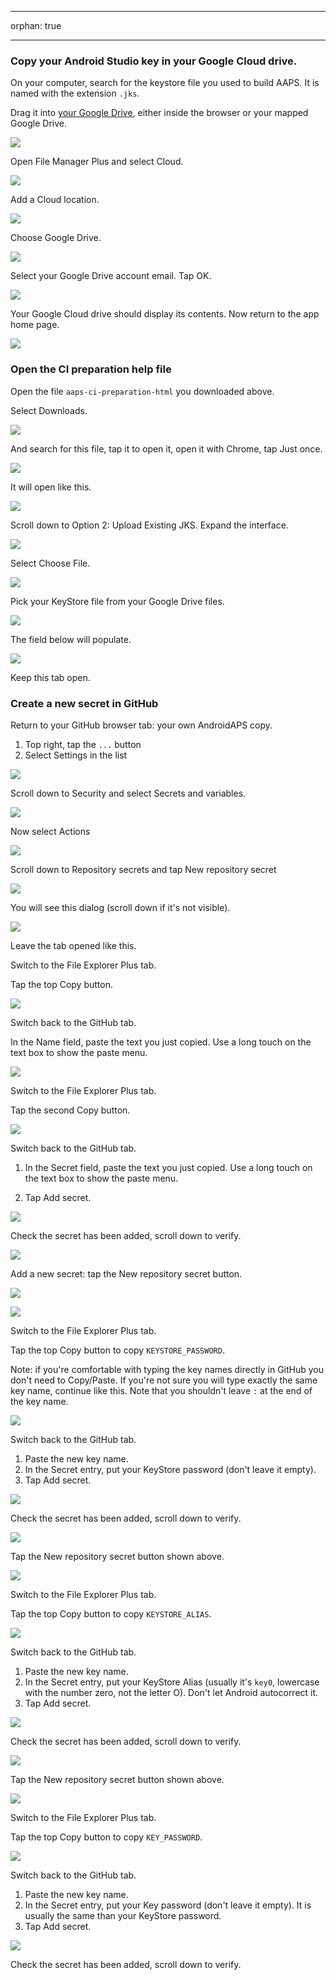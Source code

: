 - - -
orphan: true
- - -

### Copy your Android Studio key in your Google Cloud drive.

On your computer, search for the keystore file you used to build AAPS. It is named with the extension `.jks`.

Drag it into [your Google Drive](https://drive.google.com/drive/my-drive), either inside the browser or your mapped Google Drive.

![](../images/Building-the-App/CI/BrowserBuildStep20.png)

Open File Manager Plus and select Cloud.

![](../images/Building-the-App/CI/BrowserBuildStep21.png)

Add a Cloud location.

![](../images/Building-the-App/CI/BrowserBuildStep24.png)

Choose Google Drive.

![](../images/Building-the-App/CI/BrowserBuildStep22.png)

Select your Google Drive account email. Tap OK.

![](../images/Building-the-App/CI/BrowserBuildStep23.png)

Your Google Cloud drive should display its contents. Now return to the app home page.

![](../images/Building-the-App/CI/BrowserBuildStep25.png)

### Open the CI preparation help file

Open the file `aaps-ci-preparation-html` you downloaded above.

Select Downloads.

![](../images/Building-the-App/CI/BrowserBuildStep07.png)

And search for this file, tap it to open it, open it with Chrome, tap Just once.

![](../images/Building-the-App/CI/BrowserBuildStep08.png)

It will open like this.

![](../images/Building-the-App/CI/BrowserBuildStep09.png)

Scroll down to Option 2: Upload Existing JKS. Expand the interface.

![](../images/Building-the-App/CI/BrowserBuildStep26.png)

Select Choose File.

![](../images/Building-the-App/CI/BrowserBuildStep27.png)

Pick your KeyStore file from your Google Drive files.

![](../images/Building-the-App/CI/BrowserBuildStep28.png)

The field below will populate.

![](../images/Building-the-App/CI/BrowserBuildStep29.png)

Keep this tab open.

### Create a new secret in GitHub

Return to your GitHub browser tab: your own AndroidAPS copy.

1. Top right, tap the `...` button
2. Select Settings in the list

![](../images/Building-the-App/CI/BrowserBuildStep10.png)

Scroll down to Security and select Secrets and variables.

![](../images/Building-the-App/CI/BrowserBuildStep11.png)

Now select Actions

![](../images/Building-the-App/CI/BrowserBuildStep12.png)

Scroll down to Repository secrets and tap New repository secret

![](../images/Building-the-App/CI/BrowserBuildStep13.png)

You will see this dialog (scroll down if it's not visible).

![](../images/Building-the-App/CI/BrowserBuildStep14.png)

Leave the tab opened like this.

Switch to the File Explorer Plus tab.

Tap the top Copy button.

![](../images/Building-the-App/CI/BrowserBuildStep30.png)

Switch back to the GitHub tab.

In the Name field, paste the text you just copied. Use a long touch on the text box to show the paste menu.

![](../images/Building-the-App/CI/BrowserBuildStep31.png)

Switch to the File Explorer Plus tab.

Tap the second Copy button.

![](../images/Building-the-App/CI/BrowserBuildStep32.png)

Switch back to the GitHub tab.

1. In the Secret field, paste the text you just copied. Use a long touch on the text box to show the paste menu.

2. Tap Add secret.

![](../images/Building-the-App/CI/BrowserBuildStep33.png)

Check the secret has been added, scroll down to verify.

![](../images/Building-the-App/CI/BrowserBuildStep34.png)

Add a new secret: tap the New repository secret button.

![](../images/Building-the-App/CI/BrowserBuildStep35.png)

![](../images/Building-the-App/CI/BrowserBuildStep14.png)



Switch to the File Explorer Plus tab.

Tap the top Copy button to copy `KEYSTORE_PASSWORD`.

Note: if you're comfortable with typing the key names directly in GitHub you don't need to Copy/Paste. If you're not sure you will type exactly the same key name, continue like this. Note that you shouldn't leave `:` at the end of the key name.

![](../images/Building-the-App/CI/BrowserBuildStep36.png)

Switch back to the GitHub tab.

1.  Paste the new key name.
2. In the Secret entry, put your KeyStore password (don't leave it empty).
3. Tap Add secret.

![](../images/Building-the-App/CI/BrowserBuildStep37.png)

Check the secret has been added, scroll down to verify.

![](../images/Building-the-App/CI/BrowserBuildStep38.png)

Tap the New repository secret button shown above.

![](../images/Building-the-App/CI/BrowserBuildStep14.png)



Switch to the File Explorer Plus tab.

Tap the top Copy button to copy `KEYSTORE_ALIAS`.

![](../images/Building-the-App/CI/BrowserBuildStep39.png)

Switch back to the GitHub tab.

1.  Paste the new key name.
2. In the Secret entry, put your KeyStore Alias (usually it's `key0`, lowercase with the number zero, not the letter O). Don't let Android autocorrect it.
3. Tap Add secret.

![](../images/Building-the-App/CI/BrowserBuildStep40.png)

Check the secret has been added, scroll down to verify.

![](../images/Building-the-App/CI/BrowserBuildStep41.png)

Tap the New repository secret button shown above.

![](../images/Building-the-App/CI/BrowserBuildStep14.png)



Switch to the File Explorer Plus tab.

Tap the top Copy button to copy `KEY_PASSWORD`.

![](../images/Building-the-App/CI/BrowserBuildStep42.png)

Switch back to the GitHub tab.

1.  Paste the new key name.
2. In the Secret entry, put your Key password (don't leave it empty). It is usually the same than your KeyStore password.
3. Tap Add secret.

![](../images/Building-the-App/CI/BrowserBuildStep43.png)

Check the secret has been added, scroll down to verify.
